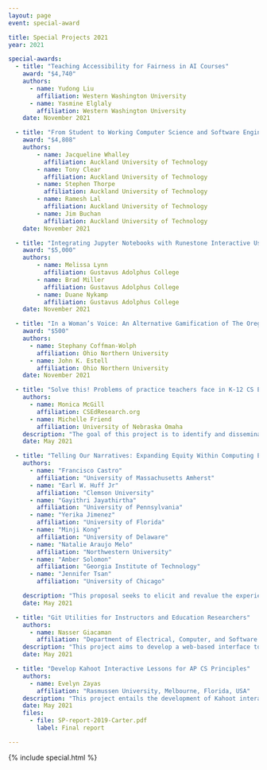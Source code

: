 ```yaml
---
layout: page
event: special-award

title: Special Projects 2021
year: 2021

special-awards:
  - title: "Teaching Accessibility for Fairness in AI Courses"
    award: "$4,740"
    authors:
      - name: Yudong Liu
        affiliation: Western Washington University
      - name: Yasmine Elglaly
        affiliation: Western Washington University
    date: November 2021

  - title: "From Student to Working Computer Science and Software Engineering Professional: Bridging the Gap"
    award: "$4,808"
    authors:
        - name: Jacqueline Whalley
          affiliation: Auckland University of Technology
        - name: Tony Clear
          affiliation: Auckland University of Technology
        - name: Stephen Thorpe
          affiliation: Auckland University of Technology
        - name: Ramesh Lal
          affiliation: Auckland University of Technology
        - name: Jim Buchan
          affiliation: Auckland University of Technology
    date: November 2021

  - title: "Integrating Jupyter Notebooks with Runestone Interactive Using Doenet"
    award: "$5,000"
    authors:
        - name: Melissa Lynn
          affiliation: Gustavus Adolphus College
        - name: Brad Miller
          affiliation: Gustavus Adolphus College
        - name: Duane Nykamp
          affiliation: Gustavus Adolphus College
    date: November 2021

  - title: "In a Woman’s Voice: An Alternative Gamification of The Oregon Trail"
    award: "$500"
    authors:
      - name: Stephany Coffman-Wolph
        affiliation: Ohio Northern University
      - name: John K. Estell
        affiliation: Ohio Northern University
    date: November 2021

  - title: "Solve this! Problems of practice teachers face in K-12 CS Education"
    authors:
      - name: Monica McGill
        affiliation: CSEdResearch.org
      - name: Michelle Friend
        affiliation: University of Nebraska Omaha
    description: "The goal of this project is to identify and disseminate a robust inventory of the problems of practice that primary and secondary teachers experience when teaching computer science (CS) in order to guide the development of CS education research and professional development support."
    date: May 2021

  - title: "Telling Our Narratives: Expanding Equity Within Computing Education"
    authors:
      - name: "Francisco Castro"
        affiliation: "University of Massachusetts Amherst"
      - name: "Earl W. Huff Jr"
        affiliation: "Clemson University"
      - name: "Gayithri Jayathirtha"
        affiliation: "University of Pennsylvania"
      - name: "Yerika Jimenez"
        affiliation: "University of Florida"
      - name: "Minji Kong"
        affiliation: "University of Delaware"
      - name: "Natalie Araujo Melo"
        affiliation: "Northwestern University"
      - name: "Amber Solomon"
        affiliation: "Georgia Institute of Technology"
      - name: "Jennifer Tsan"
        affiliation: "University of Chicago"

    description: "This proposal seeks to elicit and revalue the experiences of members of the CEd community that are often forced to the margins, to unpack what issues of equity they face and their aspirations of a CEd space. In doing so, we aim to render their stories, contributions, and aspirations visible."
    date: May 2021

  - title: "Git Utilities for Instructors and Education Researchers"
    authors:
      - name: Nasser Giacaman
        affiliation: "Department of Electrical, Computer, and Software Engineering University of Auckland, Auckland, New Zealand"
    description: "This project aims to develop a web-based interface to make it easier for staff and students to use GiT repositories for educational purposes.  The web application will allow mass-uploads, email all students, generate statistics and reports to analyse student data."
    date: May 2021

  - title: "Develop Kahoot Interactive Lessons for AP CS Principles"
    authors:
      - name: Evelyn Zayas
        affiliation: "Rasmussen University, Melbourne, Florida, USA"
    description: "This project entails the development of Kahoot interactive lessons that AP CS teachers can assign to students to teach, reinforce, and assess important computer science and programming concepts. These interactive lessons will consist of terminology, a video to explain the concept(s), and checks for understanding in the form of multiple choice, true/false, and puzzle type questions."
    date: May 2021
    files:
      - file: SP-report-2019-Carter.pdf
        label: Final report

---
```


{% include special.html %}
